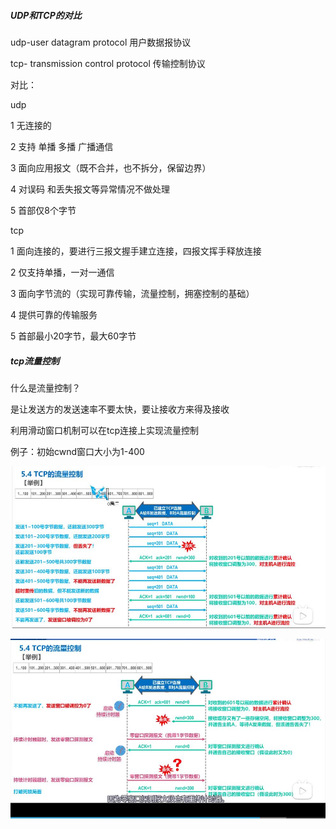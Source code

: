 ##### UDP和TCP的对比

udp-user datagram protocol 用户数据报协议

tcp- transmission control protocol 传输控制协议

对比：

udp

1 无连接的

2  支持 单播 多播 广播通信

3 面向应用报文（既不合并，也不拆分，保留边界）

4 对误码 和丢失报文等异常情况不做处理

5 首部仅8个字节

tcp

1 面向连接的，要进行三报文握手建立连接，四报文挥手释放连接

2  仅支持单播，一对一通信

3  面向字节流的（实现可靠传输，流量控制，拥塞控制的基础）

4 提供可靠的传输服务

5 首部最小20字节，最大60字节



##### tcp流量控制

什么是流量控制？

是让发送方的发送速率不要太快，要让接收方来得及接收

利用滑动窗口机制可以在tcp连接上实现流量控制

例子：初始cwnd窗口大小为1-400

![流量控制](../img/flow-control.jpg)



![流量控制](../img/fc2.jpg)

